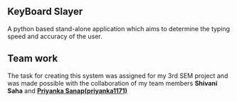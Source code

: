 ## KeyBoard Slayer
A python based stand-alone application which aims to determine the typing speed and accuracy of the user.

## Team work
The task for creating this system was assigned for my 3rd SEM project and was made possible with the collaboration of my team members <b>Shivani Saha</b> and <b>[Priyanka Sanap(priyanka1171)](https://github.com/priyanka1171)</b>


